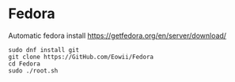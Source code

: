 # Fedora
Automatic fedora install
https://getfedora.org/en/server/download/

``` 
sudo dnf install git
git clone https://GitHub.com/Eowii/Fedora
cd Fedora
sudo ./root.sh
